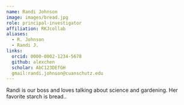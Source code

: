 ```yaml
---
name: Randi Johnson
image: images/bread.jpg
role: principal-investigator
affiliation: RKJcollab
aliases:
  - R. Johnson
  - Randi J.
links:
  orcid: 0000-0002-1234-5678
  github: alexchen
  scholar: AbC123DEfGH
  gmail:randi.johnson@cuanschutz.edu 
---
```


Randi is our boss and loves talking about science and gardening. Her favorite starch is bread..